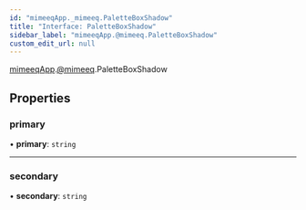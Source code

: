 ```yaml
---
id: "mimeeqApp._mimeeq.PaletteBoxShadow"
title: "Interface: PaletteBoxShadow"
sidebar_label: "mimeeqApp.@mimeeq.PaletteBoxShadow"
custom_edit_url: null
---
```


[mimeeqApp](../modules/mimeeqApp.md).[@mimeeq](../namespaces/mimeeqApp._mimeeq.md).PaletteBoxShadow

## Properties

### primary

• **primary**: `string`

___

### secondary

• **secondary**: `string`
